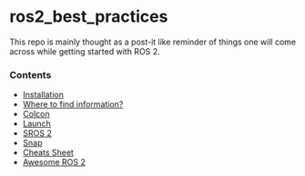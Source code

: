 # ros2_best_practices

This repo is mainly thought as a post-it like reminder of things
one will come across while getting started with ROS 2.

### Contents
*   [Installation](installation.md)
*   [Where to find information?](information.md)
*   [Colcon](colcon.md)
*   [Launch](launch.md)
*   [SROS 2](SROS2.md)
*   [Snap](snap.md)
*   [Cheats Sheet](cheats_sheet/cheats_sheet.pdf)
*   [Awesome ROS 2](https://fkromer.github.io/awesome-ros2/)
